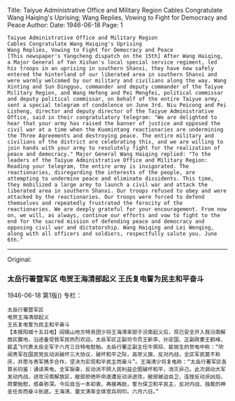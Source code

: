 Title: Taiyue Administrative Office and Military Region Cables Congratulate Wang Haiqing's Uprising; Wang Replies, Vowing to Fight for Democracy and Peace
Author:
Date: 1946-06-18
Page: 1

    Taiyue Administrative Office and Military Region
    Cables Congratulate Wang Haiqing's Uprising
    Wang Replies, Vowing to Fight for Democracy and Peace
    [This newspaper's Yangcheng dispatch on the 15th] After Wang Haiqing, a Major General of Yan Xishan's local special service regiment, led his troops in an uprising in southern Shanxi, they have now safely entered the hinterland of our liberated area in southern Shanxi and were warmly welcomed by our military and civilians along the way. Wang Xinting and Sun Dingguo, commander and deputy commander of the Taiyue Military Region, and Wang Hefeng and Pei Mengfei, political commissar and deputy political commissar, on behalf of the entire Taiyue army, sent a special telegram of condolence on June 3rd. Niu Peicong and Pei Lisheng, director and deputy director of the Taiyue Administrative Office, said in their congratulatory telegram: "We are delighted to hear that your army has raised the banner of justice and opposed the civil war at a time when the Kuomintang reactionaries are undermining the Three Agreements and destroying peace. The entire military and civilians of the district are celebrating this, and we are willing to join hands with your army to resolutely fight for the realization of peace and democracy." Major General Wang Haiqing replied: "To the leaders of the Taiyue Administrative Office and Military Region: Reading your telegram, the entire army is invigorated. The reactionaries, disregarding the interests of the people, are attempting to undermine peace and eliminate dissidents. This time, they mobilized a large army to launch a civil war and attack the liberated area in southern Shanxi. Our troops refused to obey and were attacked by the reactionaries. Our troops were forced to defend themselves and repeatedly frustrated the ferocity of the reactionaries. We are deeply grateful for your encouragement. From now on, we will, as always, continue our efforts and vow to fight to the end for the sacred mission of defending peace and democracy and opposing civil war and dictatorship. Wang Haiqing and Lei Wenqing, along with all officers and soldiers, respectfully salute you. June 6th."



<hr /> 

Original: 


### 太岳行署暨军区  电贺王海清部起义  王氏复电誓为民主和平奋斗

1946-06-18
第1版()
专栏：

    太岳行署暨军区
    电贺王海清部起义
    王氏复电誓为民主和平奋斗
    【本报阳城十五日电】阎锡山地方特务团少将王海清率部于汾南起义后，现已安全开入我汾南解放区腹地，沿途备受我军民热烈欢迎。太岳军区正副司令员王新亭、孙定国、正副政委王鹤峰、裴孟飞代表太岳全军于六月三日特电慰勉。太岳行署正副主任牛佩琮、裴丽生的贺电中称：“欣闻贵军在国民党反动派破坏三大协议，破坏和平之际，高举义旗，反对内战，全区军民莫不称庆，并愿与贵军携手合作，坚决为实现和平民主而奋斗”。王海清少将复电称：“太岳行署军区各首长钧鉴：诵读来电，全军振奋，反动派不顾人民利益企图破坏和平，消灭异己。此次调动大军发动内战，进攻汾南解放区，敝部拒绝听命遂遭反动派进攻，敝部被迫自卫，连挫反动派凶焰，荷蒙勉慰，感奋弥深。今后自当一本初衷，再接再励，誓为保卫和平民主，反对内战、独裁的神圣任务而奋斗到底。王海清、雷文清率全体官兵同叩。六月六日。”
